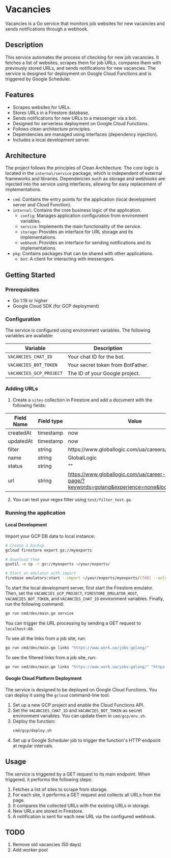 # Vacancies

Vacancies is a Go service that monitors job websites for new vacancies and sends notifications through a webhook.

## Description

This service automates the process of checking for new job vacancies. It fetches a list of websites, scrapes them for job URLs, compares them with previously stored URLs, and sends notifications for new vacancies. The service is designed for deployment on Google Cloud Functions and is triggered by Google Scheduler.

## Features

-   Scrapes websites for URLs.
-   Stores URLs in a Firestore database.
-   Sends notifications for new URLs to a messenger via a bot.
-   Designed for serverless deployment on Google Cloud Functions.
-   Follows clean architecture principles.
-   Dependencies are managed using interfaces (dependency injection).
-   Includes a local development server.

## Architecture

The project follows the principles of Clean Architecture. The core logic is located in the `internal/service` package, which is independent of external frameworks and libraries. Dependencies such as storage and webhooks are injected into the service using interfaces, allowing for easy replacement of implementations.

-   `cmd`: Contains the entry points for the application (local development server and Cloud Function).
-   `internal`: Contains the core business logic of the application.
    -   `config`: Manages application configuration from environment variables.
    -   `service`: Implements the main functionality of the service.
    -   `storage`: Provides an interface for URL storage and its implementations.
    -   `webhook`: Provides an interface for sending notifications and its implementations.
-   `pkg`: Contains packages that can be shared with other applications.
    -   `bot`: A client for interacting with messengers.

## Getting Started

### Prerequisites

-   Go 1.19 or higher
-   Google Cloud SDK (for GCP deployment)

### Configuration

The service is configured using environment variables. The following variables are available:

| Variable                | Description                                  | 
| ----------------------- | -------------------------------------------- | 
| `VACANCIES_CHAT_ID`     | Your chat ID for the bot.                    | 
| `VACANCIES_BOT_TOKEN`   | Your secret token from BotFather.            | 
| `VACANCIES_GCP_PROJECT` | The ID of your Google project.               | 

### Adding URLs

1. Create a `sites` collection in Firestore and add a document with the following fields:

| Field Name | Field type | Value
| ---------- | -------------------------------------------- | -------
| createdAt  | timestamp  | now
| updatedAt  | timestamp  | now
| filter     | string     | https://www\.globallogic\.com/ua/careers/\S+-irc\d+
| name       | string     | GlobalLogic
| status     | string     | ""
| url        | string     | https://www.globallogic.com/ua/career-search-page/?keywords=golang&experience=none&location=ukraine/

2. You can test your regex filter using `test/filter_test.go`.


### Running the application

#### Local Development

Import your GCP DB data to local instance:

```bash
# Create a backup
gcloud firestore export gs://myexports

# Download them
gsutil -m cp -r gs://myexports ~/your/exports/

# Start an emulator with import
firebase emulators:start --import ~/your/exports/myexports/[TAB] --only firestore
```

To start the local development server, first start the Firestore emulator. Then, set the `VACANCIES_GCP_PROJECT`, `FIRESTORE_EMULATOR_HOST`, `VACANCIES_BOT_TOKEN`, and `VACANCIES_CHAT_ID` environment variables. Finally, run the following command:

```bash
go run cmd/dev/main.go service
```

You can trigger the URL processing by sending a GET request to `localhost:80`.

To see all the links from a job site, run:
```bash
go run cmd/dev/main.go links "https://www.work.ua/jobs-golang/"
```

To see the filtered links from a job site, run:
```bash
go run cmd/dev/main.go links "https://www.work.ua/jobs-golang/" "https://www\.work\.ua/jobs/\d+/"
```

#### Google Cloud Platform Deployment

The service is designed to be deployed on Google Cloud Functions. You can deploy it using the `gcloud` command-line tool.

1.  Set up a new GCP project and enable the Cloud Functions API.
2.  Set the `VACANCIES_CHAT_ID` and `VACANCIES_BOT_TOKEN` as secret environment variables. You can update them in `cmd/gcp/env.sh`.
3.  Deploy the function:
    ```bash
    cmd/gcp/deploy.sh
    ```
4.  Set up a Google Scheduler job to trigger the function's HTTP endpoint at regular intervals.

## Usage

The service is triggered by a GET request to its main endpoint. When triggered, it performs the following steps:

1.  Fetches a list of sites to scrape from storage.
2.  For each site, it performs a GET request and collects all URLs from the page.
3.  It compares the collected URLs with the existing URLs in storage.
4.  New URLs are stored in Firestore.
5.  A notification is sent for each new URL via the configured webhook.


## TODO

1. Remove old vacancies (50 days)
2. Add worker pool